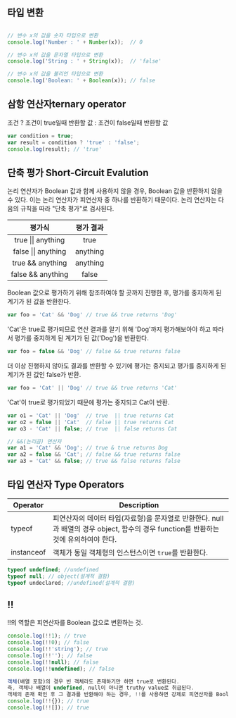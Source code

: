 ## 타입 변환

```javascript

// 변수 x의 값을 숫자 타입으로 변환
console.log('Number : ' + Number(x));  // 0

// 변수 x의 값을 문자열 타입으로 변환
console.log('String : ' + String(x));  // 'false'

// 변수 x의 값을 불리언 타입으로 변환
console.log('Boolean: ' + Boolean(x)); // false


```



## 삼항 연산자ternary operator

조건 ? 조건이 true일때 반환할 값 : 조건이 false일때 반환할 값

```javascript
var condition = true;
var result = condition ? 'true' : 'false';
console.log(result); // 'true'
```



## 단축 평가 Short-Circuit Evalution

논리 연산자가 Boolean 값과 함께 사용하지 않을 경우, Boolean 값을 반환하지 않을 수 있다. 이는 논리 연산자가 피연산자 중 하나를 반환하기 때문이다. 논리 연산자는 다음의 규칙을 따라 "단축 평가"로 검사된다.

|       평가식        | 평가 결과 |
| :-----------------: | :-------: |
| true \|\| anything  |   true    |
| false \|\| anything | anything  |
|  true && anything   | anything  |
|  false && anything  |   false   |

 Boolean 값으로 평가하기 위해 참조하여야 할 곳까지 진행한 후, 평가를 중지하게 된 계기가 된 값을 반환한다.

```javascript
var foo = 'Cat' && 'Dog' // true && true returns 'Dog'
```

'Cat'은 true로 평가되므로 연산 결과를 알기 위해 'Dog'까지 평가해보아야 하고 따라서 평가를 중지하게 된 계기가 된 값('Dog')을 반환한다.

```javascript
var foo = false && 'Dog' // false && true returns false
```

더 이상 진행하지 않아도 결과를 반환할 수 있기에 평가는 중지되고 평가를 중지하게 된 계기가 된 값인 false가 반환.

```javascript
var foo = 'Cat' || 'Dog' // true && true returns 'Cat'
```

'Cat'이 true로 평가되었기 때문에 평가는 중지되고 Cat이 반환.

```javascript
var o1 = 'Cat' || 'Dog'  // true  || true returns Cat
var o2 = false || 'Cat'  // false || true returns Cat
var o3 - 'Cat' || false; // true  || false returns Cat

// &&(논리곱) 연산자
var a1 = 'Cat' && 'Dog'; // true & true returns Dog
var a2 = false && 'Cat'; // false && true returns false
var a3 = 'Cat' && false; // true && false returns false

```





## 타입 연산자 Type Operators

| Operator   | Description                                                  |
| ---------- | ------------------------------------------------------------ |
| typeof     | 피연산자의 데이터 타입(자료형)을 문자열로 반환한다. null과 배열의 경우 object, 함수의 경우 function를 반환하는 것에 유의하여야 한다. |
| instanceof | 객체가 동일 객체형의 인스턴스이면 `true`를 반환한다.         |

```javascript
typeof undefined; //undefined 
typeof null; // object(설계적 결함)
typeof undeclared; //undefined(설계적 결함)
```



## !!

!!의 역할은 피연산자를 Boolean 값으로 변환하는 것.

```javascript
console.log(!!1); // true
console.log(!!0); // false
console.log(!!'string'); // true
console.log(!!''); // false
console.log(!!null); // false
console.log(!!undefined); // false

객체(배열 포함)의 경우 빈 객체라도 존재하기만 하면 true로 변환된다.
즉, 객체나 배열이 undefined, null이 아니면 truthy value로 취급된다. 
객체의 존재 확인 후 그 결과를 반환해야 하는 경우, !!를 사용하면 강제로 피연산자를 Boolean으로 형 변환할 수 있다.
console.log(!!{}); // true
console.log(!![]); // true

```


